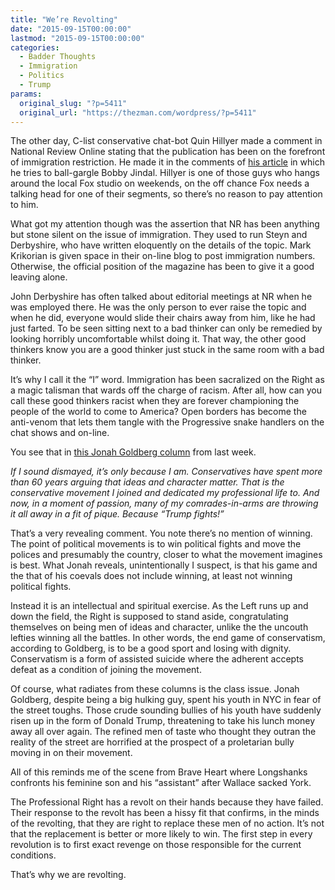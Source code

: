 ```yaml
---
title: "We’re Revolting"
date: "2015-09-15T00:00:00"
lastmod: "2015-09-15T00:00:00"
categories:
  - Badder Thoughts
  - Immigration
  - Politics
  - Trump
params:
  original_slug: "?p=5411"
  original_url: "https://thezman.com/wordpress/?p=5411"
---
```


The other day, C-list conservative chat-bot Quin Hillyer made a comment
in National Review Online stating that the publication has been on the
forefront of immigration restriction. He made it in the comments of <a
href="http://www.nationalreview.com/corner/423817/bobby-jindal-trump-speech"
rel="noopener" target="_blank">his article</a> in which he tries to
ball-gargle Bobby Jindal. Hillyer is one of those guys who hangs around
the local Fox studio on weekends, on the off chance Fox needs a talking
head for one of their segments, so there’s no reason to pay attention to
him.

What got my attention though was the assertion that NR has been anything
but stone silent on the issue of immigration. They used to run Steyn and
Derbyshire, who have written eloquently on the details of the topic.
Mark Krikorian is given space in their on-line blog to post immigration
numbers. Otherwise, the official position of the magazine has been to
give it a good leaving alone.

John Derbyshire has often talked about editorial meetings at NR when he
was employed there. He was the only person to ever raise the topic and
when he did, everyone would slide their chairs away from him, like he
had just farted. To be seen sitting next to a bad thinker can only be
remedied by looking horribly uncomfortable whilst doing it. That way,
the other good thinkers know you are a good thinker just stuck in the
same room with a bad thinker.

It’s why I call it the “I” word. Immigration has been sacralized on the
Right as a magic talisman that wards off the charge of racism. After
all, how can you call these good thinkers racist when they are forever
championing the people of the world to come to America? Open borders has
become the anti-venom that lets them tangle with the Progressive snake
handlers on the chat shows and on-line.

You see that in <a
href="http://www.nationalreview.com/article/423607/donald-trump-conservative-movement-jonah-goldberg"
rel="noopener" target="_blank">this Jonah Goldberg column</a> from last
week.

*If I sound dismayed, it’s only because I am. Conservatives have spent
more than 60 years arguing that ideas and character matter. That is the
conservative movement I joined and dedicated my professional life to.
And now, in a moment of passion, many of my comrades-in-arms are
throwing it all away in a fit of pique. Because “Trump fights!”*

That’s a very revealing comment. You note there’s no mention of winning.
The point of political movements is to win political fights and move the
polices and presumably the country, closer to what the movement imagines
is best. What Jonah reveals, unintentionally I suspect, is that his game
and the that of his coevals does not include winning, at least not
winning political fights.

Instead it is an intellectual and spiritual exercise. As the Left runs
up and down the field, the Right is supposed to stand aside,
congratulating themselves on being men of ideas and character, unlike
the the uncouth lefties winning all the battles. In other words, the end
game of conservatism, according to Goldberg, is to be a good sport and
losing with dignity. Conservatism is a form of assisted suicide where
the adherent accepts defeat as a condition of joining the movement.

Of course, what radiates from these columns is the class issue. Jonah
Goldberg, despite being a big hulking guy, spent his youth in NYC in
fear of the street toughs. Those crude sounding bullies of his youth
have suddenly risen up in the form of Donald Trump, threatening to take
his lunch money away all over again. The refined men of taste who
thought they outran the reality of the street are horrified at the
prospect of a proletarian bully moving in on their movement.

All of this reminds me of the scene from Brave Heart where Longshanks
confronts his feminine son and his “assistant” after Wallace sacked
York.

The Professional Right has a revolt on their hands because they have
failed. Their response to the revolt has been a hissy fit that confirms,
in the minds of the revolting, that they are right to replace these men
of no action. It’s not that the replacement is better or more likely to
win. The first step in every revolution is to first exact revenge on
those responsible for the current conditions.

That’s why we are revolting.
